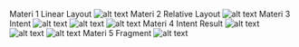 Materi 1 Linear Layout
![alt text](https://github.com/rizalagus26rpl/Materi-1-5-SMK-Coding/blob/master/ss/LinearLayout.jpg?raw=true)
Materi 2 Relative Layout
![alt text](https://github.com/rizalagus26rpl/Materi-1-5-SMK-Coding/blob/master/ss/RelativeLayout.jpg?raw=true)
Materi 3 Intent
![alt text](https://github.com/rizalagus26rpl/Materi-1-5-SMK-Coding/blob/master/ss/Intent_1.jpg?raw=true)
![alt text](https://github.com/rizalagus26rpl/Materi-1-5-SMK-Coding/blob/master/ss/Intent_2.jpg?raw=true)
![alt text](https://github.com/rizalagus26rpl/Materi-1-5-SMK-Coding/blob/master/ss/Intent_3.jpg?raw=true)
Materi 4 Intent Result
![alt text](https://github.com/rizalagus26rpl/Materi-1-5-SMK-Coding/blob/master/ss/IntentResult_1.jpg?raw=true)
![alt text](https://github.com/rizalagus26rpl/Materi-1-5-SMK-Coding/blob/master/ss/IntentResult_2.jpg?raw=true)
![alt text](https://github.com/rizalagus26rpl/Materi-1-5-SMK-Coding/blob/master/ss/IntentResult_3.jpg?raw=true)
Materi 5 Fragment
![alt text](https://github.com/rizalagus26rpl/Materi-1-5-SMK-Coding/blob/master/ss/First.jpg?raw=true)
